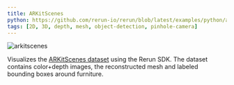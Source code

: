 ```yaml
---
title: ARKitScenes
python: https://github.com/rerun-io/rerun/blob/latest/examples/python/arkitscenes/main.py
tags: [2D, 3D, depth, mesh, object-detection, pinhole-camera]
---
```


![arkitscenes](https://static.rerun.io/b2874c81d4d716fba07b0fb0893da2a909713ef4_arkitscenes.png)

Visualizes the [ARKitScenes dataset](https://github.com/apple/ARKitScenes/) using the Rerun SDK.
The dataset contains color+depth images, the reconstructed mesh and labeled bounding boxes around furniture.

